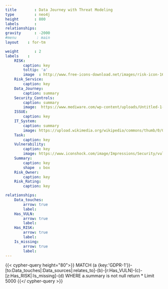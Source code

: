 ```yaml
---
title        : Data Journey with Threat Modeling
type         : neo4j
height       : 800
labels       :
relationships:
gravity      : -2000
#menu         : main
layout    : for-tm

weight       : 2
labels    :
    RISK:
        caption: key
        toltip: 'a'
        image  : http://www.free-icons-download.net/images/risk-icon-16781.png
    Risk_Service:
        caption: key
    Data_Journey:
        caption: summary
    Security_Controls:
        caption: summary
        image:  https://www.mediware.com/wp-content/uploads/Untitled-1-300x300.png
    ISSUE:
        caption: key
    IT_System:
        caption: summary
        image: https://upload.wikimedia.org/wikipedia/commons/thumb/0/05/Gnome-emblem-system.svg/2000px-Gnome-emblem-system.svg.png
    Task:
        caption: key
    Vulnerability:
        caption: key
        image: https://www.iconshock.com/image/Impressions/Security/vulnerability
    Summary:
        caption: key
        shape  : box
    Risk_Owner:
        caption: key
    Risk_Rating:
        caption: key

relationships:
    Data_touches:
        arrow: true
        label:
    Has_VULN:
        arrow: true
        label:
    Has_RISK:
        arrow: true
        label:
    Is_missing:
        arrow: true
        label: 
---
```

 

{{< cypher-query height="80">}}
MATCH (a {key:'GDPR-1'})-[to:Data_touches|:Data_sources|:relates_to]-(b)-[r:Has_VULN]-(c)-[z:Has_RISK|:Is_missing]-(d)
WHERE a.summary is not null
return * 
Limit 5000
{{</ cypher-query >}}
